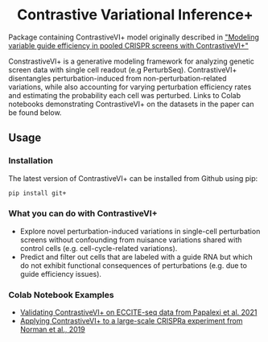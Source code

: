 <div style="text-align: center">
<h1>Contrastive Variational Inference+</h1>
</div>

Package containing ContrastiveVI+ model originally described in ["Modeling variable guide efficiency in pooled CRISPR screens with ContrastiveVI+"](https://arxiv.org/abs/2411.08072)

ConstrastiveVI+ is a generative modeling framework for analyzing genetic screen data with single cell readout (e.g PerturbSeq). ContrastiveVI+ disentangles perturbation-induced from non-perturbation-related variations, while also accounting for varying perturbation efficiency rates and estimating the probability each cell was perturbed. Links to Colab notebooks demonstrating ContrastiveVI+ on the datasets in the paper can be found below.

## Usage

### Installation

The latest version of ContrastiveVI+ can be installed from Github using pip:

```bash
pip install git+
```

### What you can do with ContrastiveVI+

* Explore novel perturbation-induced variations in single-cell perturbation screens without confounding from nuisance variations shared with control cells (e.g. cell-cycle-related variations).
* Predict and filter out cells that are labeled with a guide RNA but which do not exhibit functional consequences of perturbations (e.g. due to guide efficiency issues).


### Colab Notebook Examples

* [Validating ContrastiveVI+ on ECCITE-seq data from Papalexi et al. 2021](https://colab.research.google.com/drive/1H4H76Bb-6w5bcNfeFhGM-Rijxi_qqB7k?usp=sharing)
* [Applying ContrastiveVI+ to a large-scale CRISPRa experiment from Norman et al., 2019](https://colab.research.google.com/drive/1Rlnftxcm0bgBr_8lx9ts1XnvdI5tSLHs?usp=sharing)